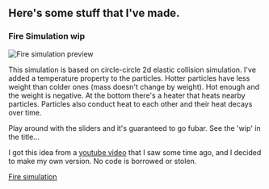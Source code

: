 ## Here's some stuff that I've made.


### Fire Simulation wip
![Fire simulation preview](https://msivonen.github.io/firesim_preview.jpg)

This simulation is based on circle-circle 2d elastic collision simulation. I've added a temperature property to the particles. Hotter particles have less weight than colder ones (mass doesn't change by weight). Hot enough and the weight is negative. At the bottom there's a heater that heats nearby particles. Particles also conduct heat to each other and their heat decays over time.

Play around with the sliders and it's guaranteed to go fubar. See the 'wip' in the title...

I got this idea from a [youtube video](https://www.youtube.com/watch?v=xKEFlg_JMmU) that I saw some time ago, and I decided to make my own version. No code is borrowed or stolen.

[Fire simulation](https://msivonen.github.io/firesim/index.html)
